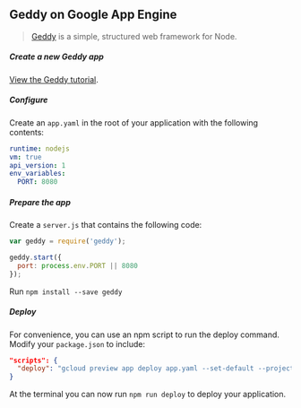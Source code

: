 ## Geddy on Google App Engine

> [Geddy](http://geddyjs.org/) is a simple, structured web framework for Node.

##### Create a new Geddy app

[View the Geddy tutorial](http://geddyjs.org/tutorial).

##### Configure

Create an `app.yaml` in the root of your application with the following contents:

```yaml
runtime: nodejs
vm: true
api_version: 1
env_variables:
  PORT: 8080
```

##### Prepare the app

Create a `server.js` that contains the following code:

```js
var geddy = require('geddy');

geddy.start({
  port: process.env.PORT || 8080
});
```

Run `npm install --save geddy`

##### Deploy

For convenience, you can use an npm script to run the deploy command. Modify your `package.json` to include:

```json
"scripts": {
  "deploy": "gcloud preview app deploy app.yaml --set-default --project [project id]"
}
```

At the terminal you can now run `npm run deploy` to deploy your application.